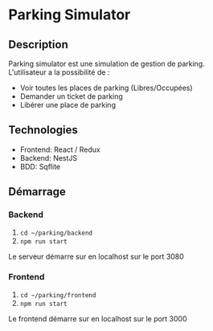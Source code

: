 # Parking Simulator

## Description

Parking simulator est une simulation de gestion de parking. \
L'utilisateur a la possibilité de :
- Voir toutes les places de parking (Libres/Occupées)
- Demander un ticket de parking
- Libérer une place de parking

## Technologies

- Frontend: React / Redux
- Backend: NestJS
- BDD: Sqflite

## Démarrage

### Backend

1. ```cd ~/parking/backend ``` 
2. ```npm run start ``` 

Le serveur démarre sur en localhost sur le port 3080

### Frontend

1. ```cd ~/parking/frontend ``` 
2. ```npm run start ``` 

Le frontend démarre sur en localhost sur le port 3000

